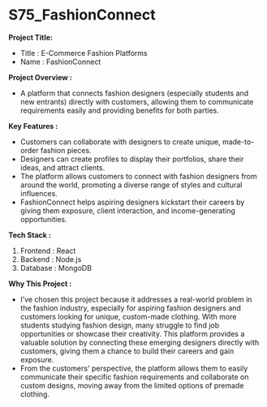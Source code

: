# S75_FashionConnect
**Project Title:**

- Title : E-Commerce Fashion Platforms
- Name : FashionConnect

**Project Overview :**

- A platform that connects fashion designers (especially students and new entrants) directly with customers, allowing them to communicate requirements easily and providing benefits for both parties.

**Key Features :**

- Customers can collaborate with designers to create unique, made-to-order fashion pieces.
- Designers can create profiles to display their portfolios, share their ideas, and attract clients.
- The platform allows customers to connect with fashion designers from around the world, promoting a diverse range of styles and cultural influences.
- FashionConnect helps aspiring designers kickstart their careers by giving them exposure, client interaction, and income-generating opportunities.

**Tech Stack :**

1. Frontend : React
2. Backend : Node.js
3. Database : MongoDB

**Why This Project :**

- I’ve chosen this project because it addresses a real-world problem in the fashion industry, especially for aspiring fashion designers and customers looking for unique, custom-made clothing. With more students studying fashion design, many struggle to find job opportunities or showcase their creativity. This platform provides a valuable solution by connecting these emerging designers directly with customers, giving them a chance to build their careers and gain exposure.
- From the customers' perspective, the platform allows them to easily communicate their specific fashion requirements and collaborate on custom designs, moving away from the limited options of premade clothing.
